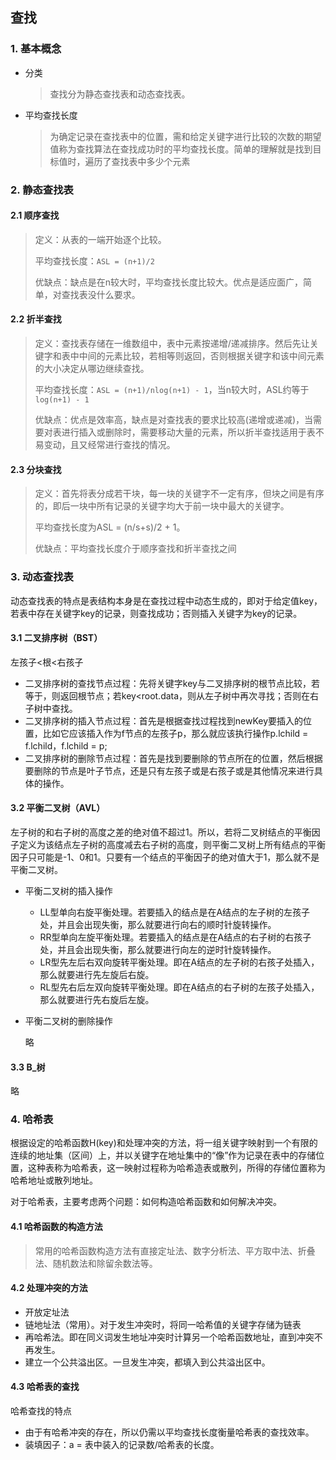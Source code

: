 ## 查找

### 1. 基本概念

- 分类

  > 查找分为静态查找表和动态查找表。

- 平均查找长度

  > 为确定记录在查找表中的位置，需和给定关键字进行比较的次数的期望值称为查找算法在查找成功时的平均查找长度。简单的理解就是找到目标值时，遍历了查找表中多少个元素

### 2. 静态查找表

#### 2.1 顺序查找

> 定义：从表的一端开始逐个比较。
>
> 平均查找长度：`ASL = (n+1)/2`
>
> 优缺点：缺点是在n较大时，平均查找长度比较大。优点是适应面广，简单，对查找表没什么要求。

#### 2.2 折半查找

> 定义：查找表存储在一维数组中，表中元素按递增/递减排序。然后先让关键字和表中中间的元素比较，若相等则返回，否则根据关键字和该中间元素的大小决定从哪边继续查找。
>
> 平均查找长度：`ASL = (n+1)/nlog(n+1) - 1`，当n较大时，ASL约等于`log(n+1) - 1`
>
> 优缺点：优点是效率高，缺点是对查找表的要求比较高(递增或递减)，当需要对表进行插入或删除时，需要移动大量的元素，所以折半查找适用于表不易变动，且又经常进行查找的情况。

#### 2.3 分块查找

>定义：首先将表分成若干块，每一块的关键字不一定有序，但块之间是有序的，即后一块中所有记录的关键字均大于前一块中最大的关键字。
>
>平均查找长度为ASL = (n/s+s)/2 + 1。
>
>优缺点：平均查找长度介于顺序查找和折半查找之间

### 3. 动态查找表

动态查找表的特点是表结构本身是在查找过程中动态生成的，即对于给定值key，若表中存在关键字key的记录，则查找成功；否则插入关键字为key的记录。

#### 3.1 二叉排序树（BST）

左孩子<根<右孩子

- 二叉排序树的查找节点过程：先将关键字key与二叉排序树的根节点比较，若等于，则返回根节点；若key<root.data，则从左子树中再次寻找；否则在右子树中查找。
- 二叉排序树的插入节点过程：首先是根据查找过程找到newKey要插入的位置，比如它应该插入作为f节点的左孩子p，那么就应该执行操作p.lchild = f.lchild，f.lchild = p;
- 二叉排序树的删除节点过程：首先是找到要删除的节点所在的位置，然后根据要删除的节点是叶子节点，还是只有左孩子或是右孩子或是其他情况来进行具体的操作。

#### 3.2 平衡二叉树（AVL）

左子树的和右子树的高度之差的绝对值不超过1。所以，若将二叉树结点的平衡因子定义为该结点左子树的高度减去右子树的高度，则平衡二叉树上所有结点的平衡因子只可能是-1、0和1。只要有一个结点的平衡因子的绝对值大于1，那么就不是平衡二叉树。

- 平衡二叉树的插入操作

  - LL型单向右旋平衡处理。若要插入的结点是在A结点的左子树的左孩子处，并且会出现失衡，那么就要进行向右的顺时针旋转操作。
  - RR型单向左旋平衡处理。若要插入的结点是在A结点的右子树的右孩子处，并且会出现失衡，那么就要进行向左的逆时针旋转操作。
  - LR型先左后右双向旋转平衡处理。即在A结点的左子树的右孩子处插入，那么就要进行先左旋后右旋。
  - RL型先右后左双向旋转平衡处理。即在A结点的右子树的左孩子处插入，那么就要进行先右旋后左旋。

- 平衡二叉树的删除操作

  略

#### 3.3 B_树

略

### 4. 哈希表

根据设定的哈希函数H(key)和处理冲突的方法，将一组关键字映射到一个有限的连续的地址集（区间）上，并以关键字在地址集中的“像”作为记录在表中的存储位置，这种表称为哈希表，这一映射过程称为哈希造表或散列，所得的存储位置称为哈希地址或散列地址。

对于哈希表，主要考虑两个问题：如何构造哈希函数和如何解决冲突。

#### 4.1 哈希函数的构造方法

> 常用的哈希函数构造方法有直接定址法、数字分析法、平方取中法、折叠法、随机数法和除留余数法等。

#### 4.2 处理冲突的方法

- 开放定址法
- 链地址法（常用）。对于发生冲突时，将同一哈希值的关键字存储为链表
- 再哈希法。即在同义词发生地址冲突时计算另一个哈希函数地址，直到冲突不再发生。
- 建立一个公共溢出区。一旦发生冲突，都填入到公共溢出区中。

#### 4.3 哈希表的查找

哈希查找的特点

- 由于有哈希冲突的存在，所以仍需以平均查找长度衡量哈希表的查找效率。
- 装填因子：a = 表中装入的记录数/哈希表的长度。